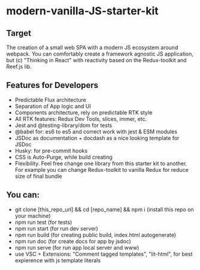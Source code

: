 # modern-vanilla-JS-starter-kit

## Target

The creation of a small web SPA with a modern JS ecosystem around webpack. You can comfortably create a framework agnostic JS application, but (c) "Thinking in React" with reactivity based on the Redux-toolkit and Reef.js lib.

## Features for Developers

- Predictable Flux architecture
- Separation of App logic and UI
- Components architecture, rely on predictable RTK style
- All RTK features: Redux Dev Tools, slices, immer, etc.
- Jest and @testing-library/dom for tests
- @babel for: es6 to es5 and correct work with jest & ESM modules
- JSDoc as documentation + docdash as a nice looking template for JSDoc
- Husky: for pre-commit hooks
- CSS is Auto-Purge, while build creating
- Flexibility. Feel free change one library from this starter kit to another. For example you can change Redux-toolkit to vanilla Redux for reduce size of final bundle

## You can:

- git clone [this_repo_url] && cd [repo_name] && npm i (install this repo on your machine)
- npm run test (for tests)
- npm run start (for run dev server)
- npm run build (for creating public build, index.html autogenerate)
- npm run doc (for create docs for app by jsdoc)
- npm run serve (for run app local server and www)
- use VSC + Extensions: "Comment tagged templates", "lit-html", for best expierence with js template literals



